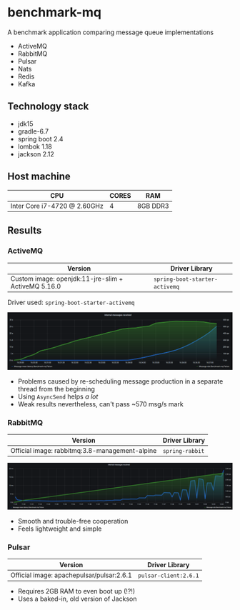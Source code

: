 # benchmark-mq
A benchmark application comparing message queue implementations
* ActiveMQ
* RabbitMQ
* Pulsar
* Nats
* Redis
* Kafka

## Technology stack
* jdk15
* gradle-6.7
* spring boot 2.4
* lombok 1.18
* jackson 2.12

## Host machine
| CPU                               | CORES   | RAM        |
| --------------------------------- | ------  | ---------- |
| Inter Core i7-4720 @ 2.60GHz      | 4       | 8GB DDR3   |

## Results

### ActiveMQ
| Version                               | Driver Library      |
| ------------------------------------- | ------------------  |
| Custom image: openjdk:11-jre-slim + ActiveMQ 5.16.0 | `spring-boot-starter-activemq`       |

Driver used: `spring-boot-starter-activemq`

![ActiveMQ message performance chart](doc/img/active-mq.png "ActiveMQ message performance chart")

- Problems caused by re-scheduling message production in a separate thread from the beginning
- Using `AsyncSend` helps *a lot*
- Weak results nevertheless, can't pass ~570 msg/s mark

### RabbitMQ
| Version                               | Driver Library      |
| ------------------------------------- | ------------------  |
| Official image: rabbitmq:3.8-management-alpine | `spring-rabbit`       |

![RabbitMQ message performance chart](doc/img/rabbit-mq.png "RabbitMQ message performance chart")

- Smooth and trouble-free cooperation
- Feels lightweight and simple

### Pulsar
| Version                               | Driver Library      |
| ------------------------------------- | ------------------  |
| Official image: apachepulsar/pulsar:2.6.1 | `pulsar-client:2.6.1`       |

- Requires 2GB RAM to even boot up (!?!)
- Uses a baked-in, old version of Jackson
